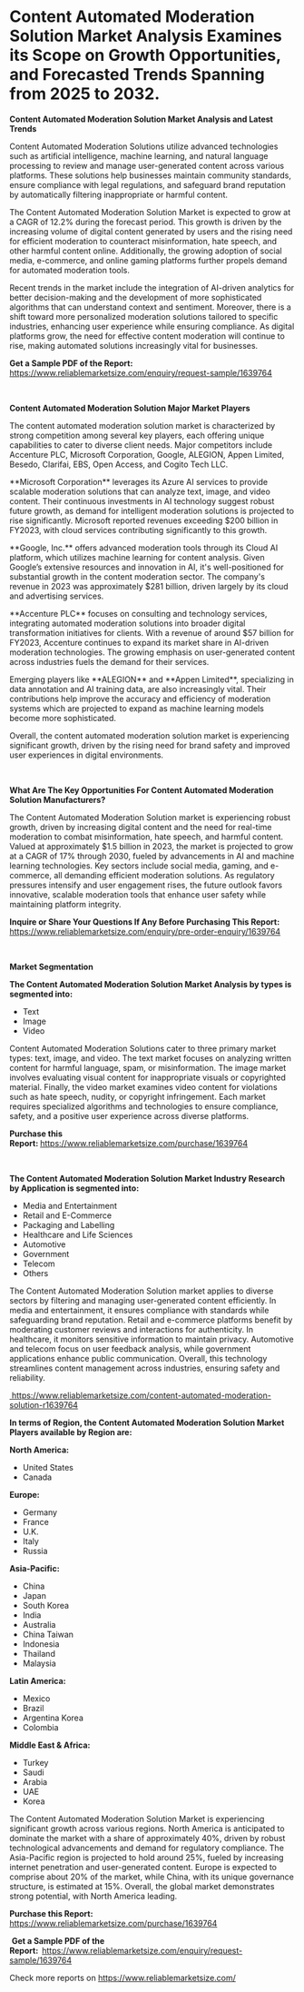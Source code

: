 <p><h1>Content Automated Moderation Solution Market Analysis Examines its Scope on Growth Opportunities, and Forecasted Trends Spanning from 2025 to 2032.</h1></p><p><strong>Content Automated Moderation Solution Market Analysis and Latest Trends</strong></p>
<p><p>Content Automated Moderation Solutions utilize advanced technologies such as artificial intelligence, machine learning, and natural language processing to review and manage user-generated content across various platforms. These solutions help businesses maintain community standards, ensure compliance with legal regulations, and safeguard brand reputation by automatically filtering inappropriate or harmful content.</p><p>The Content Automated Moderation Solution Market is expected to grow at a CAGR of 12.2% during the forecast period. This growth is driven by the increasing volume of digital content generated by users and the rising need for efficient moderation to counteract misinformation, hate speech, and other harmful content online. Additionally, the growing adoption of social media, e-commerce, and online gaming platforms further propels demand for automated moderation tools.</p><p>Recent trends in the market include the integration of AI-driven analytics for better decision-making and the development of more sophisticated algorithms that can understand context and sentiment. Moreover, there is a shift toward more personalized moderation solutions tailored to specific industries, enhancing user experience while ensuring compliance. As digital platforms grow, the need for effective content moderation will continue to rise, making automated solutions increasingly vital for businesses.</p></p>
<p><strong>Get a Sample PDF of the Report:&nbsp;</strong> <a href="https://www.reliablemarketsize.com/enquiry/request-sample/1639764?utm_campaign=2740&utm_medium=2&utm_source=Github&utm_content=ia&utm_term=11032025&utm_id=content-automated-moderation-solution">https://www.reliablemarketsize.com/enquiry/request-sample/1639764</a></p>
<p>&nbsp;</p>
<p><strong>Content Automated Moderation Solution Major Market Players</strong></p>
<p><p>The content automated moderation solution market is characterized by strong competition among several key players, each offering unique capabilities to cater to diverse client needs. Major competitors include Accenture PLC, Microsoft Corporation, Google, ALEGION, Appen Limited, Besedo, Clarifai, EBS, Open Access, and Cogito Tech LLC.</p><p>**Microsoft Corporation** leverages its Azure AI services to provide scalable moderation solutions that can analyze text, image, and video content. Their continuous investments in AI technology suggest robust future growth, as demand for intelligent moderation solutions is projected to rise significantly. Microsoft reported revenues exceeding $200 billion in FY2023, with cloud services contributing significantly to this growth.</p><p>**Google, Inc.** offers advanced moderation tools through its Cloud AI platform, which utilizes machine learning for content analysis. Given Google’s extensive resources and innovation in AI, it's well-positioned for substantial growth in the content moderation sector. The company's revenue in 2023 was approximately $281 billion, driven largely by its cloud and advertising services.</p><p>**Accenture PLC** focuses on consulting and technology services, integrating automated moderation solutions into broader digital transformation initiatives for clients. With a revenue of around $57 billion for FY2023, Accenture continues to expand its market share in AI-driven moderation technologies. The growing emphasis on user-generated content across industries fuels the demand for their services.</p><p>Emerging players like **ALEGION** and **Appen Limited**, specializing in data annotation and AI training data, are also increasingly vital. Their contributions help improve the accuracy and efficiency of moderation systems which are projected to expand as machine learning models become more sophisticated.</p><p>Overall, the content automated moderation solution market is experiencing significant growth, driven by the rising need for brand safety and improved user experiences in digital environments.</p></p>
<p>&nbsp;</p>
<p><strong>What Are The Key Opportunities For Content Automated Moderation Solution Manufacturers?</strong></p>
<p><p>The Content Automated Moderation Solution market is experiencing robust growth, driven by increasing digital content and the need for real-time moderation to combat misinformation, hate speech, and harmful content. Valued at approximately $1.5 billion in 2023, the market is projected to grow at a CAGR of 17% through 2030, fueled by advancements in AI and machine learning technologies. Key sectors include social media, gaming, and e-commerce, all demanding efficient moderation solutions. As regulatory pressures intensify and user engagement rises, the future outlook favors innovative, scalable moderation tools that enhance user safety while maintaining platform integrity.</p></p>
<p><strong>Inquire or Share Your Questions If Any Before Purchasing This Report:</strong> <a href="https://www.reliablemarketsize.com/enquiry/pre-order-enquiry/1639764?utm_campaign=2740&utm_medium=2&utm_source=Github&utm_content=ia&utm_term=11032025&utm_id=content-automated-moderation-solution">https://www.reliablemarketsize.com/enquiry/pre-order-enquiry/1639764</a></p>
<p>&nbsp;</p>
<p><strong>Market Segmentation</strong></p>
<p><strong>The Content Automated Moderation Solution Market Analysis by types is segmented into:</strong></p>
<p><ul><li>Text</li><li>Image</li><li>Video</li></ul></p>
<p><p>Content Automated Moderation Solutions cater to three primary market types: text, image, and video. The text market focuses on analyzing written content for harmful language, spam, or misinformation. The image market involves evaluating visual content for inappropriate visuals or copyrighted material. Finally, the video market examines video content for violations such as hate speech, nudity, or copyright infringement. Each market requires specialized algorithms and technologies to ensure compliance, safety, and a positive user experience across diverse platforms.</p></p>
<p><strong>Purchase this Report:&nbsp;</strong><a href="https://www.reliablemarketsize.com/purchase/1639764?utm_campaign=2740&utm_medium=2&utm_source=Github&utm_content=ia&utm_term=11032025&utm_id=content-automated-moderation-solution">https://www.reliablemarketsize.com/purchase/1639764</a></p>
<p>&nbsp;</p>
<p><strong>The Content Automated Moderation Solution Market Industry Research by Application is segmented into:</strong></p>
<p><ul><li>Media and Entertainment</li><li>Retail and E-Commerce</li><li>Packaging and Labelling</li><li>Healthcare and Life Sciences</li><li>Automotive</li><li>Government</li><li>Telecom</li><li>Others</li></ul></p>
<p><p>The Content Automated Moderation Solution market applies to diverse sectors by filtering and managing user-generated content efficiently. In media and entertainment, it ensures compliance with standards while safeguarding brand reputation. Retail and e-commerce platforms benefit by moderating customer reviews and interactions for authenticity. In healthcare, it monitors sensitive information to maintain privacy. Automotive and telecom focus on user feedback analysis, while government applications enhance public communication. Overall, this technology streamlines content management across industries, ensuring safety and reliability.</p></p>
<p><a href="https://www.reliablemarketsize.com/content-automated-moderation-solution-r1639764?utm_campaign=2740&utm_medium=2&utm_source=Github&utm_content=ia&utm_term=11032025&utm_id=content-automated-moderation-solution">&nbsp;https://www.reliablemarketsize.com/content-automated-moderation-solution-r1639764</a></p>
<p><strong>In terms of Region, the Content Automated Moderation Solution Market Players available by Region are:</strong></p>
<p>
    <p> <strong> North America: </strong>
        <ul>
            <li>United States</li>
            <li>Canada</li>
        </ul>
        </p> 
    <p> <strong> Europe: </strong>
        <ul>
            <li>Germany</li>
            <li>France</li>
            <li>U.K.</li>
            <li>Italy</li>
            <li>Russia</li>
        </ul>
        </p> 
    <p> <strong> Asia-Pacific: </strong>
        <ul>
            <li>China</li>
            <li>Japan</li>
            <li>South Korea</li>
            <li>India</li>
            <li>Australia</li>
            <li>China Taiwan</li>
            <li>Indonesia</li>
            <li>Thailand</li>
            <li>Malaysia</li>
        </ul>
        </p> 
    <p> <strong> Latin America: </strong>
        <ul>
            <li>Mexico</li>
            <li>Brazil</li>
            <li>Argentina Korea</li>
            <li>Colombia</li>
        </ul>
        </p> 
    <p> <strong> Middle East & Africa: </strong>
        <ul>
            <li>Turkey</li>
            <li>Saudi</li>
            <li>Arabia</li>
            <li>UAE</li>
            <li>Korea</li>
        </ul>
    </p>
    </p>
<p><p>The Content Automated Moderation Solution Market is experiencing significant growth across various regions. North America is anticipated to dominate the market with a share of approximately 40%, driven by robust technological advancements and demand for regulatory compliance. The Asia-Pacific region is projected to hold around 25%, fueled by increasing internet penetration and user-generated content. Europe is expected to comprise about 20% of the market, while China, with its unique governance structure, is estimated at 15%. Overall, the global market demonstrates strong potential, with North America leading.</p></p>
<p><strong>Purchase this Report: </strong><a href="https://www.reliablemarketsize.com/purchase/1639764?utm_campaign=2740&utm_medium=2&utm_source=Github&utm_content=ia&utm_term=11032025&utm_id=content-automated-moderation-solution">https://www.reliablemarketsize.com/purchase/1639764</a></p>
<p>&nbsp;<strong>Get a Sample PDF of the Report:&nbsp;&nbsp;</strong><a href="https://www.reliablemarketsize.com/enquiry/request-sample/1639764?utm_campaign=2740&utm_medium=2&utm_source=Github&utm_content=ia&utm_term=11032025&utm_id=content-automated-moderation-solution">https://www.reliablemarketsize.com/enquiry/request-sample/1639764</a></p>
<p><strong></strong></p>
<p>Check more reports on <a href="https://www.reliablemarketsize.com/?utm_campaign=2740&utm_medium=2&utm_source=Github&utm_content=ia&utm_term=11032025&utm_id=content-automated-moderation-solution">https://www.reliablemarketsize.com/</a></p>